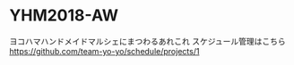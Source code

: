 # YHM2018-AW

ヨコハマハンドメイドマルシェにまつわるあれこれ
スケジュール管理はこちら https://github.com/team-yo-yo/schedule/projects/1
